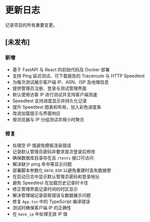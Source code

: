 # 更新日志

记录项目的所有重要变更。

## [未发布]

### 新增
- 基于 FastAPI 与 React 的初始代码及 Docker 部署
- 支持 Ping 延迟测试、可下载报告的 Traceroute 与 HTTP Speedtest
- 为每次测试展示客户端 IP、ASN、ISP 及地理信息
- 提供管理员注册、登录与测试管理界面
- 默认使用访客 IP 进行测试并支持客户端测速
- Speedtest 支持进度显示并持久化记录
- 提升 Speedtest 图表和布局，加入彩色进度条
- 改进加载提示与界面响应
- 按浏览器与 IP 分组测试并按小时聚合

### 修复
- 处理空 IP 值避免模板渲染错误
- 记录默认管理员密码并要求首次登录后修改
- 确保数据库目录存在且 `/tests` 接口可访问
- 解决缺少 ping 命令等显示问题
- 部署脚本参数化 `DATA_DIR` 以避免重建时丢失数据卷
- 在启动日志中显示默认管理员密码和登录地址
- 避免 Speedtest 在加载历史记录时卡住
- 修正管理界面记录时间的时区显示
- 解决管理端记录获取错误与数据展示问题
- 修复 `App.tsx` 中的 TypeScript 编译错误
- 测试时确保客户端 IP 的正确性
- 在 `mask_ip` 中处理无效 IP 值


